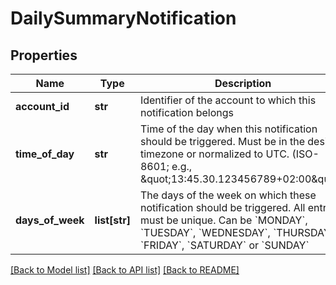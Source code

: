 # DailySummaryNotification

## Properties
Name | Type | Description | Notes
------------ | ------------- | ------------- | -------------
**account_id** | **str** | Identifier of the account to which this notification belongs | 
**time_of_day** | **str** | Time of the day when this notification should be triggered. Must be in the desired timezone or normalized to UTC. (ISO-8601; e.g.,  \&quot;13:45.30.123456789+02:00\&quot;) | 
**days_of_week** | **list[str]** | The days of the week on which these notification should be triggered. All entries must be unique.  Can be &#x60;MONDAY&#x60;, &#x60;TUESDAY&#x60;, &#x60;WEDNESDAY&#x60;, &#x60;THURSDAY&#x60;, &#x60;FRIDAY&#x60;, &#x60;SATURDAY&#x60; or &#x60;SUNDAY&#x60; | 

[[Back to Model list]](../README.md#documentation-for-models) [[Back to API list]](../README.md#documentation-for-api-endpoints) [[Back to README]](../README.md)


